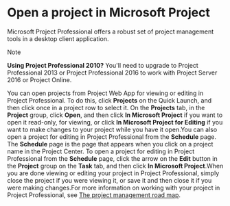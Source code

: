 
# Open a project in Microsoft Project

Microsoft Project Professional offers a robust set of project management tools in a desktop client application. 
  
    
    


> [!NOTE]
> **Using Project Professional 2010?** You'll need to upgrade to Project Professional 2013 or Project Professional 2016 to work with Project Server 2016 or Project Online.
  
    
    

You can open projects from Project Web App for viewing or editing in Project Professional. To do this, click **Projects** on the Quick Launch, and then click once in a project row to select it. On the **Projects** tab, in the **Project** group, click **Open**, and then click **In Microsoft Project** if you want to open it read-only, for viewing, or click **In Microsoft Project for Editing** if you want to make changes to your project while you have it open.You can also open a project for editing in Project Professional from the **Schedule** page. The **Schedule** page is the page that appears when you click on a project name in the Project Center. To open a project for editing in Project Professional from the **Schedule** page, click the arrow on the **Edit** button in the **Project** group on the **Task** tab, and then click **In Microsoft Project**.When you are done viewing or editing your project in Project Professional, simply close the project if you were viewing it, or save it and then close it if you were making changes.For more information on working with your project in Project Professional, see  [The project management road map](http://technet.microsoft.com/library/ad8c7625-fa14-4e36-9a83-c6af33097662%28Office.14%29.aspx).